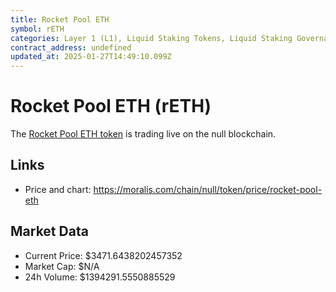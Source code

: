```yaml
---
title: Rocket Pool ETH
symbol: rETH
categories: Layer 1 (L1), Liquid Staking Tokens, Liquid Staking Governance Tokens
contract_address: undefined
updated_at: 2025-01-27T14:49:10.099Z
---
```


# Rocket Pool ETH (rETH)
The [Rocket Pool ETH token](https://moralis.com/chain/null/token/price/rocket-pool-eth) is trading live on the null blockchain.

## Links
- Price and chart: https://moralis.com/chain/null/token/price/rocket-pool-eth

## Market Data
- Current Price: $3471.6438202457352
- Market Cap: $N/A
- 24h Volume: $1394291.5550885529
